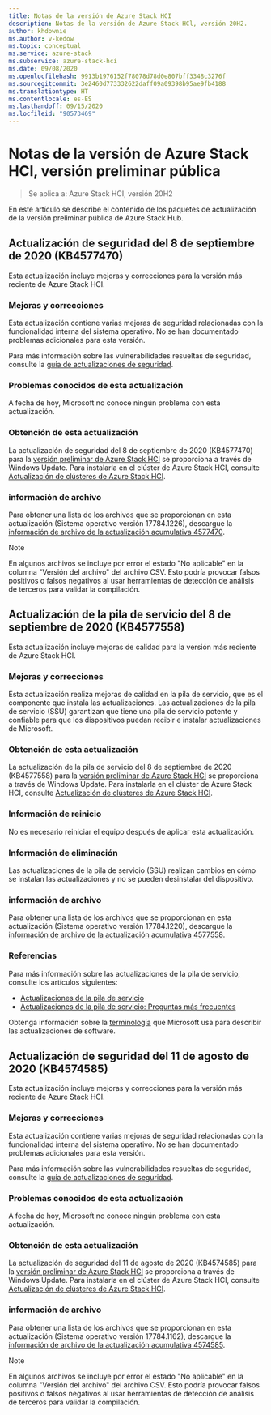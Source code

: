 ```yaml
---
title: Notas de la versión de Azure Stack HCI
description: Notas de la versión de Azure Stack HCl, versión 20H2.
author: khdownie
ms.author: v-kedow
ms.topic: conceptual
ms.service: azure-stack
ms.subservice: azure-stack-hci
ms.date: 09/08/2020
ms.openlocfilehash: 9913b1976152f78078d78d0e807bff3348c3276f
ms.sourcegitcommit: 3e2460d773332622daff09a09398b95ae9fb4188
ms.translationtype: HT
ms.contentlocale: es-ES
ms.lasthandoff: 09/15/2020
ms.locfileid: "90573469"
---
```

# <a name="release-notes-for-azure-stack-hci-public-preview"></a>Notas de la versión de Azure Stack HCl, versión preliminar pública

> Se aplica a: Azure Stack HCI, versión 20H2

En este artículo se describe el contenido de los paquetes de actualización de la versión preliminar pública de Azure Stack Hub.

## <a name="september-8-2020-security-update-kb4577470"></a>Actualización de seguridad del 8 de septiembre de 2020 (KB4577470)

Esta actualización incluye mejoras y correcciones para la versión más reciente de Azure Stack HCI.

### <a name="improvements-and-fixes"></a>Mejoras y correcciones
Esta actualización contiene varias mejoras de seguridad relacionadas con la funcionalidad interna del sistema operativo. No se han documentado problemas adicionales para esta versión.

Para más información sobre las vulnerabilidades resueltas de seguridad, consulte la [guía de actualizaciones de seguridad](https://portal.msrc.microsoft.com/security-guidance).

### <a name="known-issues-in-this-update"></a>Problemas conocidos de esta actualización
A fecha de hoy, Microsoft no conoce ningún problema con esta actualización.

### <a name="how-to-get-this-update"></a>Obtención de esta actualización
La actualización de seguridad del 8 de septiembre de 2020 (KB4577470) para la [versión preliminar de Azure Stack HCI](https://azure.microsoft.com/products/azure-stack/hci/hci-download/) se proporciona a través de Windows Update. Para instalarla en el clúster de Azure Stack HCI, consulte [Actualización de clústeres de Azure Stack HCI](manage/update-cluster.md).

### <a name="file-information"></a>información de archivo
Para obtener una lista de los archivos que se proporcionan en esta actualización (Sistema operativo versión 17784.1226), descargue la [información de archivo de la actualización acumulativa 4577470](https://download.microsoft.com/download/3/c/4/3c468525-5867-4cc3-8d34-dba88989adab/4577470.csv).

   > [!NOTE]
   > En algunos archivos se incluye por error el estado "No aplicable" en la columna "Versión del archivo" del archivo CSV. Esto podría provocar falsos positivos o falsos negativos al usar herramientas de detección de análisis de terceros para validar la compilación.

## <a name="september-8-2020-servicing-stack-update-kb4577558"></a>Actualización de la pila de servicio del 8 de septiembre de 2020 (KB4577558)

Esta actualización incluye mejoras de calidad para la versión más reciente de Azure Stack HCI.

### <a name="improvements-and-fixes"></a>Mejoras y correcciones
Esta actualización realiza mejoras de calidad en la pila de servicio, que es el componente que instala las actualizaciones. Las actualizaciones de la pila de servicio (SSU) garantizan que tiene una pila de servicio potente y confiable para que los dispositivos puedan recibir e instalar actualizaciones de Microsoft.

### <a name="how-to-get-this-update"></a>Obtención de esta actualización
La actualización de la pila de servicio del 8 de septiembre de 2020 (KB4577558) para la [versión preliminar de Azure Stack HCI](https://azure.microsoft.com/products/azure-stack/hci/hci-download/) se proporciona a través de Windows Update. Para instalarla en el clúster de Azure Stack HCI, consulte [Actualización de clústeres de Azure Stack HCI](manage/update-cluster.md).

### <a name="restart-information"></a>Información de reinicio 
No es necesario reiniciar el equipo después de aplicar esta actualización.

### <a name="removal-information"></a>Información de eliminación
Las actualizaciones de la pila de servicio (SSU) realizan cambios en cómo se instalan las actualizaciones y no se pueden desinstalar del dispositivo.

### <a name="file-information"></a>información de archivo
Para obtener una lista de los archivos que se proporcionan en esta actualización (Sistema operativo versión 17784.1220), descargue la [información de archivo de la actualización acumulativa 4577558](https://download.microsoft.com/download/8/f/6/8f612a9b-cb4e-4832-9397-156760848592/4577558.csv).

### <a name="references"></a>Referencias

Para más información sobre las actualizaciones de la pila de servicio, consulte los artículos siguientes:

- [Actualizaciones de la pila de servicio](https://docs.microsoft.com/windows/deployment/update/servicing-stack-updates)
- [Actualizaciones de la pila de servicio: Preguntas más frecuentes](https://support.microsoft.com/help/4535697)

Obtenga información sobre la [terminología](https://support.microsoft.com/help/824684) que Microsoft usa para describir las actualizaciones de software.

## <a name="august-11-2020-security-update-kb4574585"></a>Actualización de seguridad del 11 de agosto de 2020 (KB4574585)

Esta actualización incluye mejoras y correcciones para la versión más reciente de Azure Stack HCI.

### <a name="improvements-and-fixes"></a>Mejoras y correcciones
Esta actualización contiene varias mejoras de seguridad relacionadas con la funcionalidad interna del sistema operativo. No se han documentado problemas adicionales para esta versión.

Para más información sobre las vulnerabilidades resueltas de seguridad, consulte la [guía de actualizaciones de seguridad](https://portal.msrc.microsoft.com/security-guidance).

### <a name="known-issues-in-this-update"></a>Problemas conocidos de esta actualización
A fecha de hoy, Microsoft no conoce ningún problema con esta actualización.

### <a name="how-to-get-this-update"></a>Obtención de esta actualización
La actualización de seguridad del 11 de agosto de 2020 (KB4574585) para la [versión preliminar de Azure Stack HCI](https://azure.microsoft.com/products/azure-stack/hci/hci-download/) se proporciona a través de Windows Update. Para instalarla en el clúster de Azure Stack HCI, consulte [Actualización de clústeres de Azure Stack HCI](manage/update-cluster.md).

### <a name="file-information"></a>información de archivo
Para obtener una lista de los archivos que se proporcionan en esta actualización (Sistema operativo versión 17784.1162), descargue la [información de archivo de la actualización acumulativa 4574585](https://download.microsoft.com/download/7/f/4/7f451def-76c5-4cc0-9929-0c5efeb27d2f/4574585.csv).

   > [!NOTE]
   > En algunos archivos se incluye por error el estado "No aplicable" en la columna "Versión del archivo" del archivo CSV. Esto podría provocar falsos positivos o falsos negativos al usar herramientas de detección de análisis de terceros para validar la compilación.
